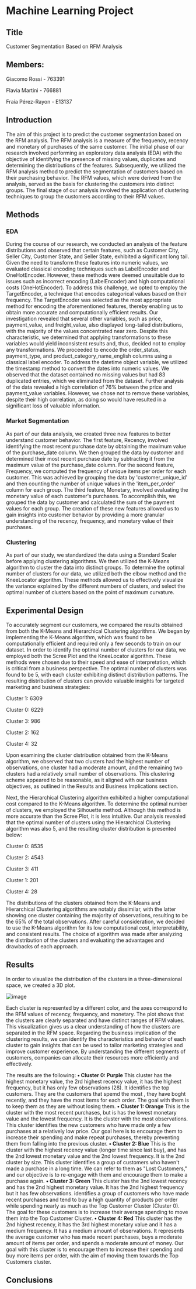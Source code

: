 # Machine Learning Project

## Title
Customer Segmentation Based on RFM Analysis

## Members: 
Giacomo Rossi - 763391

Flavia Martini - 766881

Fraia Pérez-Rayon - E13137 

## Introduction
The aim of this project is to predict the customer segmentation based on the RFM analysis. The RFM analysis is a measure of the frequency, recency and monetary of purchases of the same customer. 
The initial phase of our research involved performing an exploratory data analysis (EDA) with the objective of identifying the presence of missing values, duplicates and determining the distributions of the features. Subsequently, we utilized the RFM analysis method to predict the segmentation of customers based on their purchasing behavior. The RFM values, which were derived from the analysis, served as the basis for clustering the customers into distinct groups. The final stage of our analysis involved the application of clustering techniques to group the customers according to their RFM values. 


## Methods

### EDA
During the course of our research, we conducted an analysis of the feature distributions and observed that certain features, such as Customer City, Seller City, Customer State, and Seller State, exhibited a significant long tail. Given the need to transform these features into numeric values, we evaluated classical encoding techniques such as LabelEncoder and OneHotEncoder. However, these methods were deemed unsuitable due to issues such as incorrect encoding (LabelEncoder) and high computational costs (OneHotEncoder). To address this challenge, we opted to employ the TargetEncoder, a technique that encodes categorical values based on their frequency. The TargetEncoder was selected as the most appropriate method for encoding the aforementioned features, thereby enabling us to obtain more accurate and computationally efficient results. Our investigation revealed that several other variables, such as price, payment_value, and freight_value, also displayed long-tailed distributions, with the majority of the values concentrated near zero. Despite this characteristic, we determined that applying transformations to these variables would yield inconsistent results and, thus, decided not to employ any transformations.
We proceeded to encode the order_status, payment_type, and product_category_name_english columns using a classical label encoder. To address the datetime object variable, we utilized the timestamp method to convert the dates into numeric values. We observed that the dataset contained no missing values but had 83 duplicated entries, which we eliminated from the dataset.
Further analysis of the data revealed a high correlation of 76% between the price and payment_value variables. However, we chose not to remove these variables, despite their high correlation, as doing so would have resulted in a significant loss of valuable information. 


### Market Segmentation
As part of our data analysis, we created three new features to better understand customer behavior. 
The first feature, Recency, involved identifying the most recent purchase date by obtaining the maximum value of the purchase_date column. We then grouped the data by customer and determined their most recent purchase date by subtracting it from the maximum value of the purchase_date column.
For the second feature, Frequency, we computed the frequency of unique items per order for each customer. This was achieved by grouping the data by 'customer_unique_id' and then counting the number of unique values in the 'item_per_order' column for each group.
The third feature, Monetary, involved evaluating the monetary value of each customer's purchases. To accomplish this, we grouped the data by customer and calculated the sum of the payment values for each group.
The creation of these new features allowed us to gain insights into customer behavior by providing a more granular understanding of the recency, frequency, and monetary value of their purchases. 

### Clustering
As part of our study, we standardized the data using a Standard Scaler before applying clustering algorithms. We then utilized the K-Means algorithm to cluster the data into distinct groups.
To determine the optimal number of clusters for our data, we utilized both the elbow method and the KneeLocator algorithm. These methods allowed us to effectively visualize the variance explained by the different numbers of clusters, and select the optimal number of clusters based on the point of maximum curvature.


## Experimental Design
To accurately segment our customers, we compared the results obtained from both the K-Means and Hierarchical Clustering algorithms. We began by implementing the K-Means algorithm, which was found to be computationally efficient and required only a few seconds to train on our dataset.
In order to identify the optimal number of clusters for our data, we employed both the Scree Plot and the KneeLocator algorithm. These methods were chosen due to their speed and ease of interpretation, which is critical from a business perspective.
The optimal number of clusters was found to be 5, with each cluster exhibiting distinct distribution patterns. The resulting distribution of clusters can provide valuable insights for targeted marketing and business strategies:

Cluster 1: 6309

Cluster 0: 6229

Cluster 3: 986

Cluster 2: 162

Cluster 4: 32

Upon examining the cluster distribution obtained from the K-Means algorithm, we observed that two clusters had the highest number of observations, one cluster had a moderate amount, and the remaining two clusters had a relatively small number of observations. This clustering scheme appeared to be reasonable, as it aligned with our business objectives, as outlined in the Results and Business Implications section.

Next, the Hierarchical Clustering algorithm exhibited a higher computational cost compared to the K-Means algorithm. To determine the optimal number of clusters, we employed the Silhouette method. Although this method is more accurate than the Scree Plot, it is less intuitive.
Our analysis revealed that the optimal number of clusters using the Hierarchical Clustering algorithm was also 5, and the resulting cluster distribution is presented below:

Cluster 0: 8535

Cluster 2: 4543

Cluster 3: 411

Cluster 1: 201

Cluster 4: 28

The distributions of the clusters obtained from the K-Means and Hierarchical Clustering algorithms are notably dissimilar, with the latter showing one cluster containing the majority of observations, resulting to be the 65% of the total observations. After careful consideration, we decided to use the K-Means algorithm for its low computational cost, interpretability, and consistent results. The choice of algorithm was made after analyzing the distribution of the clusters and evaluating the advantages and drawbacks of each approach.


## Results
In order to visualize the distribution of the clusters in a three-dimensional space, we created a 3D plot. 

![image](https://github.com/giakomorssi/Machine_Learning/assets/115655415/435ce6ff-6be8-4e51-9967-5fb1044bf6d2)

Each cluster is represented by a different color, and the axes correspond to the RFM values of recency, frequency, and monetary. 
The plot shows that the clusters are clearly separated and have distinct ranges of RFM values. This visualization gives us a clear understanding of how the clusters are separated in the RFM space.
Regarding the business implication of the clustering results, we can identify the characteristics and behavior of each cluster to gain insights that can be used to tailor marketing strategies and improve customer experience. By understanding the different segments of customers, companies can allocate their resources more efficiently and effectively. 

The results are the following:
**•	Cluster 0: Purple**
This cluster has the highest monetary value, the 2rd highest recency value, it has the highest frequency, but it has only few observations (28).
It identifies the top customers. They are the customers that spemd the most , they have boght recently, and they have the most items for each order. The goal with them is to keep them as they are without losing them.
**•	Cluster 1: Orange**
This is the cluster with the most recent purchases, but is has the lowest monetary value and the lowest frequency. It is the cluster with the most observations.
This cluster identifies the new customers who have made only a few purchases at a relatively low price. Our goal here is to encourage them to increase their spending and make repeat purchases, thereby preventing them from falling into the previous cluster.
**•	Cluster 2: Blue**
This is the cluster with the highest recency value (longer time since last buy), and has the 2nd lowest monetary value and the 2nd lowest frequency. It is the 2nd cluster by size.
This cluster identifies a group of customers who haven't made a purchase in a long time. We can refer to them as "Lost Customers," and our objective is to re-engage with them and encourage them to make a purchase again.
**•	Cluster 3: Green**
This cluster has the 3nd lowest recency and has the 2nd highest monetary value. It has the 2nd highest frequency but it has few observations.
identifies a group of customers who have made recent purchases and tend to buy a high quantity of products per order while spending nearly as much as the Top Customer Cluster (Cluster 0). The goal for these customers is to increase their average spending to move them into the Top Customer Cluster.
**•	Cluster 4: Red**
This cluster has the 2nd highest recency, it has the 3rd highest monetary value and it has a medium frequency. It has a medium amount of observations.
It represents the average customer who has made recent purchases, buys a moderate amount of items per order, and spends a moderate amount of money. Our goal with this cluster is to encourage them to increase their spending and buy more items per order, with the aim of moving them towards the Top Customers cluster.






## Conclusions


